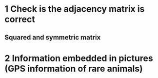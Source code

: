 # 1 Check is the adjacency matrix is correct
## Squared and symmetric matrix

# 2 Information embedded in pictures (GPS information of rare animals)
